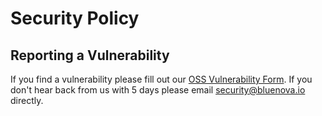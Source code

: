 # Security Policy

## Reporting a Vulnerability

If you find a vulnerability please fill out our [OSS Vulnerability Form](https://forms.gle/eQy85QNmjSDdpUbB6). If you don't hear back from us with 5 days 
please email [security@bluenova.io](mailto:security@bluenova.io) directly.

